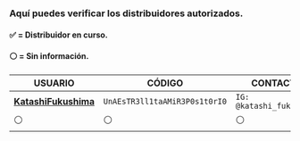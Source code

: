 ### Aquí puedes verificar los distribuidores autorizados.
#### ✅ = Distribuidor en curso.
#### ⚪ = Sin información.
 
| USUARIO          |   CÓDIGO                | CONTACTO    | ESTADO
| ------------     | ------------            | ------------| ------------
| [**KatashiFukushima**](https://github.com/KatashiFukushima)        | `UnAEsTR3ll1taAMiR3P0s1t0rI0` | `IG: @katashi_fukushima` | ✅
| ⚪        | ⚪               |  ⚪ | ⚪

